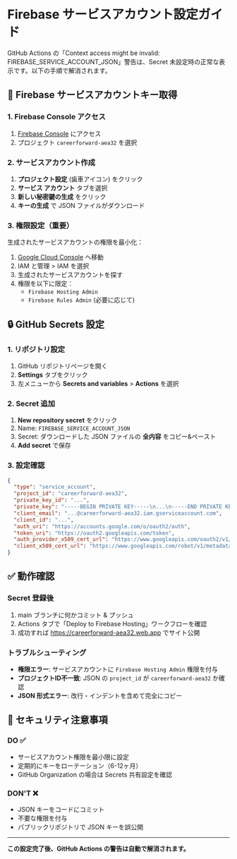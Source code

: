 # Firebase サービスアカウント設定ガイド

GitHub Actions の「Context access might be invalid: FIREBASE_SERVICE_ACCOUNT_JSON」警告は、Secret 未設定時の正常な表示です。以下の手順で解消されます。

## 🔑 Firebase サービスアカウントキー取得

### 1. Firebase Console アクセス
1. [Firebase Console](https://console.firebase.google.com/) にアクセス
2. プロジェクト `careerforward-aea32` を選択

### 2. サービスアカウント作成
1. **プロジェクト設定** (歯車アイコン) をクリック
2. **サービス アカウント** タブを選択
3. **新しい秘密鍵の生成** をクリック
4. **キーの生成** で JSON ファイルがダウンロード

### 3. 権限設定（重要）
生成されたサービスアカウントの権限を最小化：
1. [Google Cloud Console](https://console.cloud.google.com/) へ移動
2. IAM と管理 > IAM を選択
3. 生成されたサービスアカウントを探す
4. 権限を以下に限定：
   - `Firebase Hosting Admin`
   - `Firebase Rules Admin` (必要に応じて)

## 🔒 GitHub Secrets 設定

### 1. リポジトリ設定
1. GitHub リポジトリページを開く
2. **Settings** タブをクリック
3. 左メニューから **Secrets and variables** > **Actions** を選択

### 2. Secret 追加
1. **New repository secret** をクリック
2. Name: `FIREBASE_SERVICE_ACCOUNT_JSON`
3. Secret: ダウンロードした JSON ファイルの **全内容** をコピー&ペースト
4. **Add secret** で保存

### 3. 設定確認
```json
{
  "type": "service_account",
  "project_id": "careerforward-aea32",
  "private_key_id": "...",
  "private_key": "-----BEGIN PRIVATE KEY-----\n...\n-----END PRIVATE KEY-----\n",
  "client_email": "...@careerforward-aea32.iam.gserviceaccount.com",
  "client_id": "...",
  "auth_uri": "https://accounts.google.com/o/oauth2/auth",
  "token_uri": "https://oauth2.googleapis.com/token",
  "auth_provider_x509_cert_url": "https://www.googleapis.com/oauth2/v1/certs",
  "client_x509_cert_url": "https://www.googleapis.com/robot/v1/metadata/x509/..."
}
```

## ✅ 動作確認

### Secret 登録後
1. main ブランチに何かコミット & プッシュ
2. Actions タブで「Deploy to Firebase Hosting」ワークフローを確認
3. 成功すれば https://careerforward-aea32.web.app でサイト公開

### トラブルシューティング
- **権限エラー**: サービスアカウントに `Firebase Hosting Admin` 権限を付与
- **プロジェクトID不一致**: JSON の `project_id` が `careerforward-aea32` か確認
- **JSON 形式エラー**: 改行・インデントを含めて完全にコピー

## 🚫 セキュリティ注意事項

### DO ✅
- サービスアカウント権限を最小限に設定
- 定期的にキーをローテーション（6-12ヶ月）
- GitHub Organization の場合は Secrets 共有設定を確認

### DON'T ❌
- JSON キーをコードにコミット
- 不要な権限を付与
- パブリックリポジトリで JSON キーを誤公開

---

**この設定完了後、GitHub Actions の警告は自動で解消されます。**

